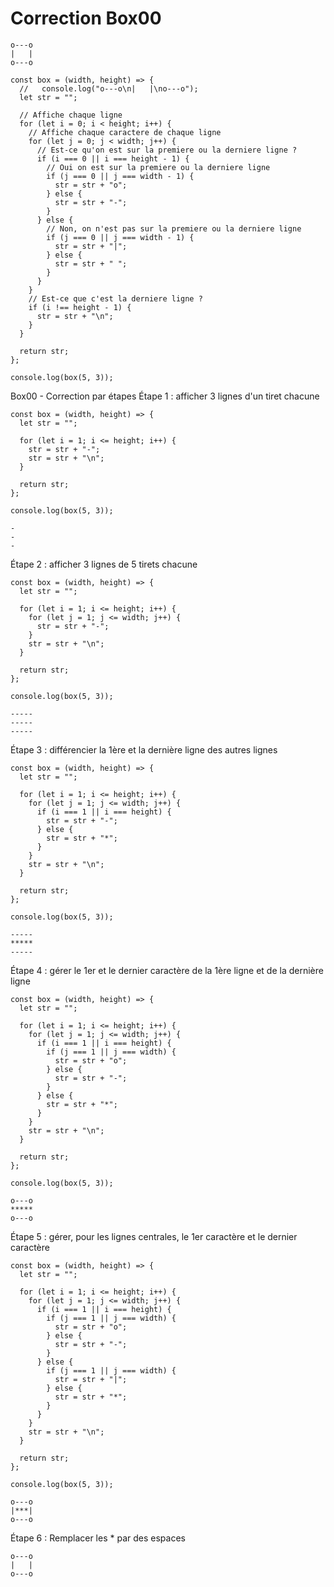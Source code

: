 # Correction Box00

```
o---o
|   |
o---o
```

```
const box = (width, height) => {
  //   console.log("o---o\n|   |\no---o");
  let str = "";

  // Affiche chaque ligne
  for (let i = 0; i < height; i++) {
    // Affiche chaque caractere de chaque ligne
    for (let j = 0; j < width; j++) {
      // Est-ce qu'on est sur la premiere ou la derniere ligne ?
      if (i === 0 || i === height - 1) {
        // Oui on est sur la premiere ou la derniere ligne
        if (j === 0 || j === width - 1) {
          str = str + "o";
        } else {
          str = str + "-";
        }
      } else {
        // Non, on n'est pas sur la premiere ou la derniere ligne
        if (j === 0 || j === width - 1) {
          str = str + "|";
        } else {
          str = str + " ";
        }
      }
    }
    // Est-ce que c'est la derniere ligne ?
    if (i !== height - 1) {
      str = str + "\n";
    }
  }

  return str;
};

console.log(box(5, 3));
```

Box00 - Correction par étapes
Étape 1 : afficher 3 lignes d'un tiret chacune

```
const box = (width, height) => {
  let str = "";

  for (let i = 1; i <= height; i++) {
    str = str + "-";
    str = str + "\n";
  }

  return str;
};

console.log(box(5, 3));
```

```
-
-
-
```

Étape 2 : afficher 3 lignes de 5 tirets chacune

```
const box = (width, height) => {
  let str = "";

  for (let i = 1; i <= height; i++) {
    for (let j = 1; j <= width; j++) {
      str = str + "-";
    }
    str = str + "\n";
  }

  return str;
};

console.log(box(5, 3));
```

```
-----
-----
-----
```

Étape 3 : différencier la 1ère et la dernière ligne des autres lignes

```
const box = (width, height) => {
  let str = "";

  for (let i = 1; i <= height; i++) {
    for (let j = 1; j <= width; j++) {
      if (i === 1 || i === height) {
        str = str + "-";
      } else {
        str = str + "*";
      }
    }
    str = str + "\n";
  }

  return str;
};

console.log(box(5, 3));
```

```
-----
*****
-----
```

Étape 4 : gérer le 1er et le dernier caractère de la 1ère ligne et de la dernière ligne

```
const box = (width, height) => {
  let str = "";

  for (let i = 1; i <= height; i++) {
    for (let j = 1; j <= width; j++) {
      if (i === 1 || i === height) {
        if (j === 1 || j === width) {
          str = str + "o";
        } else {
          str = str + "-";
        }
      } else {
        str = str + "*";
      }
    }
    str = str + "\n";
  }

  return str;
};

console.log(box(5, 3));
```

```
o---o
*****
o---o
```

Étape 5 : gérer, pour les lignes centrales, le 1er caractère et le dernier caractère

```
const box = (width, height) => {
  let str = "";

  for (let i = 1; i <= height; i++) {
    for (let j = 1; j <= width; j++) {
      if (i === 1 || i === height) {
        if (j === 1 || j === width) {
          str = str + "o";
        } else {
          str = str + "-";
        }
      } else {
        if (j === 1 || j === width) {
          str = str + "|";
        } else {
          str = str + "*";
        }
      }
    }
    str = str + "\n";
  }

  return str;
};

console.log(box(5, 3));
```

```
o---o
|***|
o---o
```

Étape 6 : Remplacer les \* par des espaces

```
o---o
|   |
o---o
```
